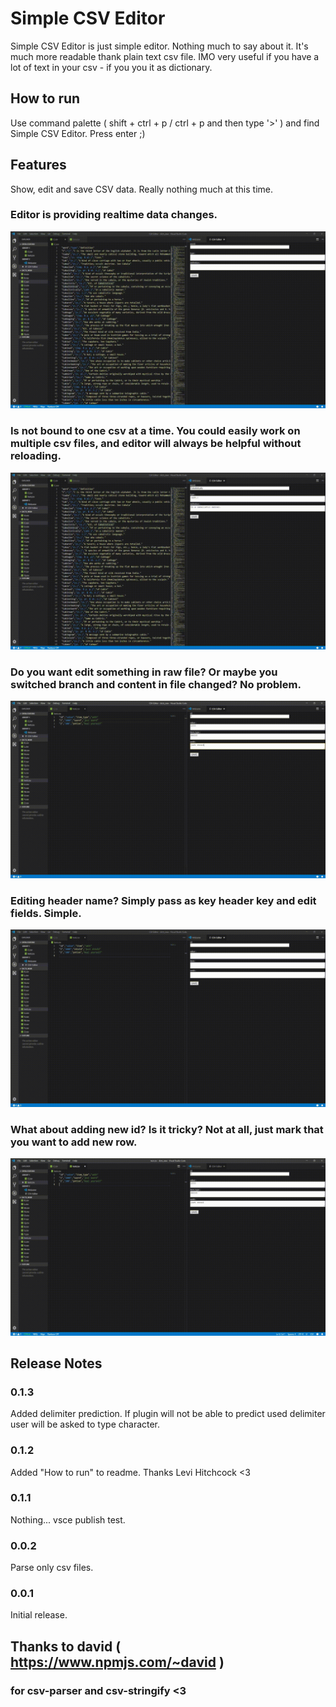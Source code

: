 # Simple CSV Editor

Simple CSV Editor is just simple editor. Nothing much to say about it. It's much more readable thank plain text csv file. IMO very useful if you have a lot of text in your csv - if you you it as dictionary.

## How to run

Use command palette ( shift + ctrl + p / ctrl + p and then type '>' ) and find Simple CSV Editor. Press enter ;)

## Features

Show, edit and save CSV data. Really nothing much at this time.

### Editor is providing realtime data changes.
![realtime_changes](https://raw.githubusercontent.com/Estivoo/csv-editor/master/gifs/realtime_view.gif "")

### Is not bound to one csv at a time. You could easily work on multiple csv files, and editor will always be helpful without reloading.
![realtime_switch](https://raw.githubusercontent.com/Estivoo/csv-editor/master/gifs/realtime_formupdate.gif "")

### Do you want edit something in raw file? Or maybe you switched branch and content in file changed? No problem.
![realtime_changes](https://raw.githubusercontent.com/Estivoo/csv-editor/master/gifs/fs_watch.gif "")

### Editing header name? Simply pass as key header key and edit fields. Simple.
![realtime_changes](https://raw.githubusercontent.com/Estivoo/csv-editor/master/gifs/header_change.gif "")

### What about adding new id? Is it tricky? Not at all, just mark that you want to add new row.
![realtime_changes](https://raw.githubusercontent.com/Estivoo/csv-editor/master/gifs/add_new.gif "")

## Release Notes

### 0.1.3

Added delimiter prediction. If plugin will not be able to predict used delimiter user will be asked to type character.

### 0.1.2

Added "How to run" to readme. Thanks Levi Hitchcock <3

### 0.1.1

Nothing... vsce publish test.

### 0.0.2

Parse only csv files.

### 0.0.1

Initial release.

## Thanks to david ( https://www.npmjs.com/~david )

###  for csv-parser and csv-stringify <3

